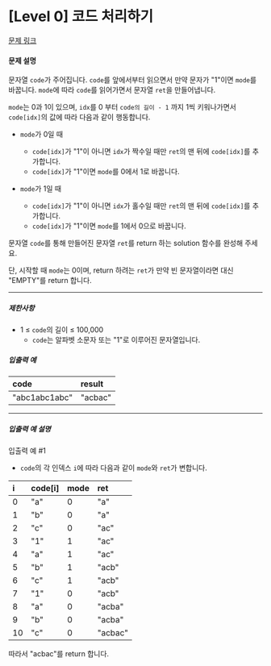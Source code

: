 # [Level 0] 코드 처리하기

[문제 링크](https://school.programmers.co.kr/learn/courses/30/lessons/181932)

#### 문제 설명

문자열 ```code```가 주어집니다.
```code```를 앞에서부터 읽으면서 만약 문자가 "1"이면 ```mode```를 바꿉니다. ```mode```에 따라 ```code```를 읽어가면서 문자열 ```ret```을 만들어냅니다.

```mode```는 0과 1이 있으며, ```idx```를 0 부터 ```code의 길이 - 1``` 까지 1씩 키워나가면서 ```code[idx]```의 값에 따라 다음과 같이 행동합니다.

- ```mode```가 0일 때
  - ```code[idx]```가 "1"이 아니면 ```idx```가 짝수일 때만 ```ret```의 맨 뒤에 ```code[idx]```를 추가합니다.
  - ```code[idx]```가 "1"이면 ```mode```를 0에서 1로 바꿉니다.

- ```mode```가 1일 때
  - ```code[idx]```가 "1"이 아니면 ```idx```가 홀수일 때만 ```ret```의 맨 뒤에 ```code[idx]```를 추가합니다.
  - ```code[idx]```가 "1"이면 ```mode```를 1에서 0으로 바꿉니다.

문자열 ```code```를 통해 만들어진 문자열 ```ret```를 return 하는 solution 함수를 완성해 주세요.

단, 시작할 때 ```mode```는 0이며, return 하려는 ```ret```가 만약 빈 문자열이라면 대신 "EMPTY"를 return 합니다.

---

##### 제한사항

- 1 ≤ ```code```의 길이 ≤ 100,000
  - ```code```는 알파벳 소문자 또는 "1"로 이루어진 문자열입니다.
  
##### 입출력 예

|code|result|
|:------|:----|
|"abc1abc1abc"|"acbac"|

---

##### 입출력 예 설명

입출력 예 #1

- ```code```의 각 인덱스 ```i```에 따라 다음과 같이 ```mode```와 ```ret```가 변합니다.

|i|code[i]|mode|ret|
|:---|:---|:---|:---|
|0|"a"|0|"a"|
|1|"b"|0|"a"|
|2|"c"|0|"ac"|
|3|"1"|1|"ac"|
|4|"a"|1|"ac"|
|5|"b"|1|"acb"|
|6|"c"|1|"acb"|
|7|"1"|0|"acb"|
|8|"a"|0|"acba"|
|9|"b"|0|"acba"|
|10|"c"|0|"acbac"|

따라서 "acbac"를 return 합니다.
